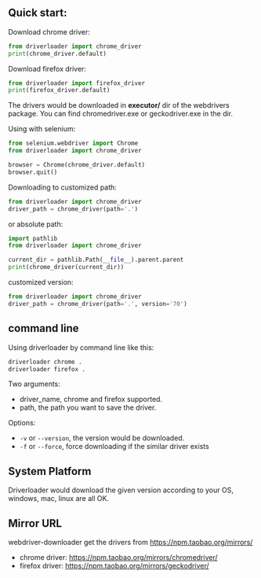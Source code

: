 ## Quick start:

Download chrome driver:
```python
from driverloader import chrome_driver
print(chrome_driver.default)
```

Download firefox driver:
```python
from driverloader import firefox_driver
print(firefox_driver.default)
```

The drivers would be downloaded in **executor/** dir of the webdrivers package.
You can find chromedriver.exe or geckodriver.exe in the dir.


Using with selenium:
```python
from selenium.webdriver import Chrome
from driverloader import chrome_driver

browser = Chrome(chrome_driver.default)
browser.quit()
```

Downloading to customized path:
```python
from driverloader import chrome_driver
driver_path = chrome_driver(path='.')
```

or absolute path:
```python
import pathlib
from driverloader import chrome_driver

current_dir = pathlib.Path(__file__).parent.parent
print(chrome_driver(current_dir))
```

customized version:
```python
from driverloader import chrome_driver
driver_path = chrome_driver(path='.', version='70')
```


## command line
Using driverloader by command line like this:
```bash
driverloader chrome .
driverloader firefox .
```
Two arguments:
- driver_name, chrome and firefox supported.
- path,  the path you want to save the driver.

Options:
- `-v` or `--version`,  the version would be downloaded.
- `-f` or `--force`, force downloading if the similar driver exists

## System Platform
Driverloader would download the given version according to your OS,
windows, mac, linux are all OK.


## Mirror URL
webdriver-downloader get the drivers from https://npm.taobao.org/mirrors/
- chrome driver: https://npm.taobao.org/mirrors/chromedriver/
- firefox driver: https://npm.taobao.org/mirrors/geckodriver/